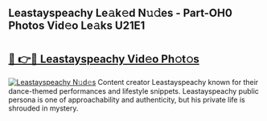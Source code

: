 ## Leastayspeachy Le𝚊k𝚎d N𝚞𝚍es - Part-OH0 Photos Vid𝚎o Le𝚊ks U21E1

# <h2><a href="http://fbftlng.evod.top/?m=Leastayspeachy">🔗 👉🔴 Leastayspeachy Vid𝚎o Ph𝚘t𝚘s</a></h2>

[![Leastayspeachy N𝚞d𝚎s](https://i.imgur.com/8V9OHl7.gif)](http://fbftlng.evod.top/?m=Leastayspeachy)
Content creator Leastayspeachy known for their dance-themed performances and lifestyle snippets. Leastayspeachy public persona is one of approachability and authenticity, but his private life is shrouded in mystery. 
